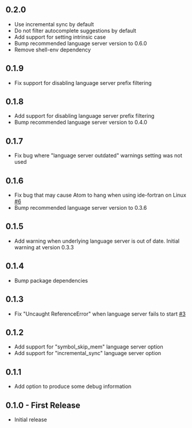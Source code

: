 ## 0.2.0
* Use incremental sync by default
* Do not filter autocomplete suggestions by default
* Add support for setting intrinsic case
* Bump recommended language server version to 0.6.0
* Remove shell-env dependency

## 0.1.9
* Fix support for disabling language server prefix filtering

## 0.1.8
* Add support for disabling language server prefix filtering
* Bump recommended language server version to 0.4.0

## 0.1.7
* Fix bug where "language server outdated" warnings setting was not used

## 0.1.6
* Fix bug that may cause Atom to hang when using ide-fortran on Linux [#6](https://github.com/hansec/ide-fortran/issues/6)
* Bump recommended language server version to 0.3.6

## 0.1.5
* Add warning when underlying language server is out of date. Initial warning at version 0.3.3

## 0.1.4
* Bump package dependencies

## 0.1.3
* Fix "Uncaught ReferenceError" when language server fails to start [#3](https://github.com/hansec/ide-fortran/issues/3)

## 0.1.2
* Add support for "symbol_skip_mem" language server option
* Add support for "incremental_sync" language server option

## 0.1.1
* Add option to produce some debug information

## 0.1.0 - First Release
* Initial release

